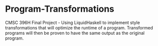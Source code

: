 # Program-Transformations
CMSC 396H Final Project - Using LiquidHaskell to implement style transformations that will optimize the runtime of a program. Transformed programs will then be proven to have the same output as the original program.
